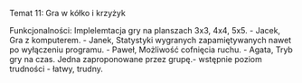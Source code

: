 Temat 11: Gra w kółko i krzyżyk

Funkcjonalności: Implelemtacja gry na planszach 3x3, 4x4, 5x5. - Jacek, Gra z komputerem. - Janek, Statystyki wygranych zapamiętywanych nawet po wyłączeniu programu. - Paweł, Możliwość cofnięcia ruchu. - Agata, Tryb gry na czas. Jedna zaproponowane przez grupę.- wstępnie poziom trudności - łatwy, trudny.